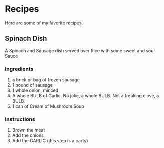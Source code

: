 # Recipes

Here are some of my favorite recipes.

## Spinach Dish

A Spinach and Sausage dish served over Rice with some sweet and sour Sauce

### Ingredients
1. a brick or bag of frozen sausage
1. 1 pound of sausage
1. 1 whole onion, minced
1. A whole BULB of Garlic. No joke, a whole BULB. Not a freaking clove, a BULB.
1. 1 can of Cream of Mushroom Soup

### Instructions

1. Brown the meat
1. Add the onions
1. Add the GARLIC (this step is a party)